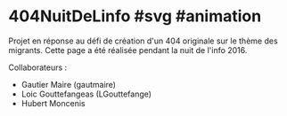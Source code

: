 # 404NuitDeLinfo #svg #animation
Projet en réponse au défi de création d'un 404 originale sur le thème des migrants. Cette page a été réalisée pendant la nuit de l'info 2016. 

Collaborateurs : 
- Gautier Maire (gautmaire)
- Loic Gouttefangeas (LGouttefange)
- Hubert Moncenis
